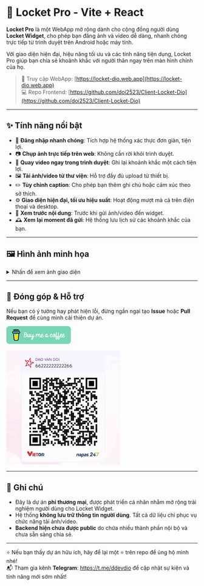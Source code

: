 # 📸 Locket Pro - Vite + React

**Locket Pro** là một WebApp mở rộng dành cho cộng đồng người dùng **Locket Widget**, cho phép bạn đăng ảnh và video dễ dàng, nhanh chóng trực tiếp từ trình duyệt trên Android hoặc máy tính.

Với giao diện hiện đại, hiệu năng tối ưu và các tính năng tiện dụng, Locket Pro giúp bạn chia sẻ khoảnh khắc với người thân ngay trên màn hình chính của họ.

> 🔗 Truy cập WebApp: [https://locket-dio.web.app](https://locket-dio.web.app)  
> 💻 Repo Frontend: [https://github.com/doi2523/Client-Locket-Dio](https://github.com/doi2523/Client-Locket-Dio)

---

## ✨ Tính năng nổi bật

- 🔐 **Đăng nhập nhanh chóng**: Tích hợp hệ thống xác thực đơn giản, tiện lợi.
- 📷 **Chụp ảnh trực tiếp trên web**: Không cần rời khỏi trình duyệt.
- 🎥 **Quay video ngay trong trình duyệt**: Ghi lại khoảnh khắc một cách tiện lợi.
- 🖼️ **Tải ảnh/video từ thư viện**: Hỗ trợ đầy đủ upload từ thiết bị.
- ✏️ **Tùy chỉnh caption**: Cho phép bạn thêm ghi chú hoặc cảm xúc theo sở thích.
- ⚙️ **Giao diện hiện đại, tối ưu hiệu suất**: Hoạt động mượt mà cả trên điện thoại và desktop.
- 👀 **Xem trước nội dung**: Trước khi gửi ảnh/video đến widget.
- 🕰️ **Xem lại moment đã gửi**: Hệ thống lưu lịch sử các khoảnh khắc của bạn.

---

## 🖼️ Hình ảnh minh họa

<details>
  <summary>Nhấn để xem ảnh giao diện</summary>

  <img src="./public/images/preview_1.jpg" width="300px" alt="Screenshot 1">
  <img src="./public/images/preview_2.jpg" width="300px" alt="Screenshot 1">
  <!-- Thêm các ảnh khác nếu có -->
  
</details>

---

## 🤝 Đóng góp & Hỗ trợ

Nếu bạn có ý tưởng hay phát hiện lỗi, đừng ngần ngại tạo **Issue** hoặc **Pull Request** để cùng mình cải thiện dự án.
<p align="left">
  <a target="_blank">
    <img src="./public/images/buymeacoffe.png" alt="Image">
  </a>
</p>
<p align="left">
  <img src="./public/images/donate.jpg" alt="Ủng hộ" width="300px">
</p>

---

## 📢 Ghi chú

- Đây là dự án **phi thương mại**, được phát triển cá nhân nhằm mở rộng trải nghiệm người dùng cho Locket Widget.
- Hệ thống **không lưu trữ thông tin người dùng**. Tất cả dữ liệu chỉ phục vụ chức năng tải ảnh/video.
- **Backend hiện chưa được public** do chứa nhiều thành phần nội bộ và chưa sẵn sàng chia sẻ.

---

⭐ Nếu bạn thấy dự án hữu ích, hãy để lại một ⭐ trên repo để ủng hộ mình nhé!  
📬 Tham gia kênh **Telegram**: https://t.me/ddevdio để cập nhật sự kiện và tính năng mới sớm nhất!

